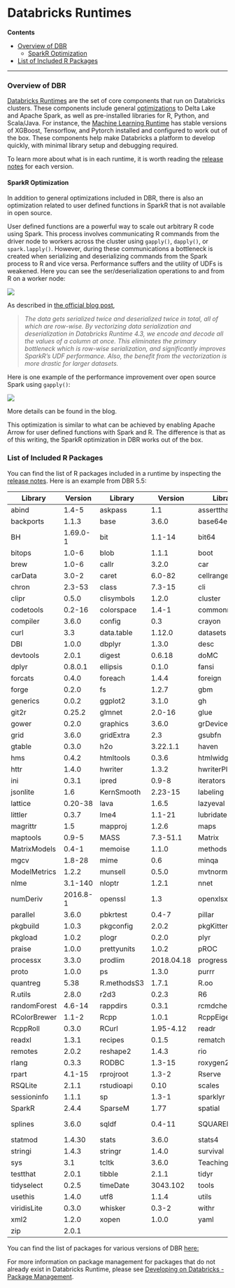 # Databricks Runtimes

**Contents**
* [Overview of DBR](#overview-of-dbr)
  * [SparkR Optimization](#sparkr-optimization)
* [List of Included R Packages](#list-of-included-r-packages)
___

### Overview of DBR
[Databricks Runtimes](https://docs.databricks.com/runtime/index.html#databricks-runtimes) are the set of core components that run on Databricks clusters.  These components include general [optimizations](https://docs.databricks.com/delta/optimizations/index.html#optimizations) to Delta Lake and Apache Spark, as well as pre-installed libraries for R, Python, and Scala/Java.  For instance, the [Machine Learning Runtime](https://docs.databricks.com/runtime/mlruntime.html#mlruntime) has stable versions of XGBoost, Tensorflow, and Pytorch installed and configured to work out of the box.  These components help make Databricks a platform to develop quickly, with minimal library setup and debugging required. 

To learn more about what is in each runtime, it is worth reading the [release notes](https://docs.databricks.com/release-notes/runtime/supported.html#release-notes) for each version.  

#### SparkR Optimization
In addition to general optimizations included in DBR, there is also an optimization related to user defined functions in SparkR that is not available in open source.  

User defined functions are a powerful way to scale out arbitrary R code using Spark.  This process involves communicating R commands from the driver node to workers across the cluster using `gapply()`, `dapply()`, or `spark.lapply()`.  However, during these communications a bottleneck is created when serializing and deserializing commands from the Spark process to R and vice versa.  Performance suffers and the utility of UDFs is weakened.  Here you can see the ser/deserialization operations to and from R on a worker node:

<img src="https://databricks.com/wp-content/uploads/2018/08/image1-2.png">

As described in [the official blog post](https://databricks.com/blog/2018/08/15/100x-faster-bridge-between-spark-and-r-with-user-defined-functions-on-databricks.html), 

> _The data gets serialized twice and deserialized twice in total, all of which are row-wise.  By vectorizing data serialization and deserialization in Databricks Runtime 4.3, we encode and decode all the values of a column at once. This eliminates the primary bottleneck which is row-wise serialization, and significantly improves SparkR’s UDF performance. Also, the benefit from the vectorization is more drastic for larger datasets._

Here is one example of the performance improvement over open source Spark using `gapply()`:

<img src="https://databricks.com/wp-content/uploads/2018/08/image4-2.png">

More details can be found in the blog.

This optimization is similar to what can be achieved by enabling Apache Arrow for user defined functions with Spark and R.  The difference is that as of this writing, the SparkR optimization in DBR works out of the box. 

### List of Included R Packages

You can find the list of R packages included in a runtime by inspecting the [release notes](https://docs.databricks.com/release-notes/runtime/6.0.html#rlibraries60).  Here is an example from DBR 5.5:

| Library      | Version  | Library     | Version    | Library       | Version   |
|--------------|----------|-------------|------------|---------------|-----------|
| abind        | 1.4-5    | askpass     | 1.1        | assertthat    | 0.2.1     |
| backports    | 1.1.3    | base        | 3.6.0      | base64enc     | 0.1-3     |
| BH           | 1.69.0-1 | bit         | 1.1-14     | bit64         | 0.9-7     |
| bitops       | 1.0-6    | blob        | 1.1.1      | boot          | 1.3-20    |
| brew         | 1.0-6    | callr       | 3.2.0      | car           | 3.0-2     |
| carData      | 3.0-2    | caret       | 6.0-82     | cellranger    | 1.1.0     |
| chron        | 2.3-53   | class       | 7.3-15     | cli           | 1.1.0     |
| clipr        | 0.5.0    | clisymbols  | 1.2.0      | cluster       | 2.0.8     |
| codetools    | 0.2-16   | colorspace  | 1.4-1      | commonmark    | 1.7       |
| compiler     | 3.6.0    | config      | 0.3        | crayon        | 1.3.4     |
| curl         | 3.3      | data.table  | 1.12.0     | datasets      | 3.6.0     |
| DBI          | 1.0.0    | dbplyr      | 1.3.0      | desc          | 1.2.0     |
| devtools     | 2.0.1    | digest      | 0.6.18     | doMC          | 1.3.5     |
| dplyr        | 0.8.0.1  | ellipsis    | 0.1.0      | fansi         | 0.4.0     |
| forcats      | 0.4.0    | foreach     | 1.4.4      | foreign       | 0.8-71    |
| forge        | 0.2.0    | fs          | 1.2.7      | gbm           | 2.1.5     |
| generics     | 0.0.2    | ggplot2     | 3.1.0      | gh            | 1.0.1     |
| git2r        | 0.25.2   | glmnet      | 2.0-16     | glue          | 1.3.1     |
| gower        | 0.2.0    | graphics    | 3.6.0      | grDevices     | 3.6.0     |
| grid         | 3.6.0    | gridExtra   | 2.3        | gsubfn        | 0.7       |
| gtable       | 0.3.0    | h2o         | 3.22.1.1   | haven         | 2.1.0     |
| hms          | 0.4.2    | htmltools   | 0.3.6      | htmlwidgets   | 1.3       |
| httr         | 1.4.0    | hwriter     | 1.3.2      | hwriterPlus   | 1.0-3     |
| ini          | 0.3.1    | ipred       | 0.9-8      | iterators     | 1.0.10    |
| jsonlite     | 1.6      | KernSmooth  | 2.23-15    | labeling      | 0.3       |
| lattice      | 0.20-38  | lava        | 1.6.5      | lazyeval      | 0.2.2     |
| littler      | 0.3.7    | lme4        | 1.1-21     | lubridate     | 1.7.4     |
| magrittr     | 1.5      | mapproj     | 1.2.6      | maps          | 3.3.0     |
| maptools     | 0.9-5    | MASS        | 7.3-51.1   | Matrix        | 1.2-17    |
| MatrixModels | 0.4-1    | memoise     | 1.1.0      | methods       | 3.6.0     |
| mgcv         | 1.8-28   | mime        | 0.6        | minqa         | 1.2.4     |
| ModelMetrics | 1.2.2    | munsell     | 0.5.0      | mvtnorm       | 1.0-10    |
| nlme         | 3.1-140  | nloptr      | 1.2.1      | nnet          | 7.3-12    |
| numDeriv     | 2016.8-1 | openssl     | 1.3        | openxlsx      | 4.1.0     |
| parallel     | 3.6.0    | pbkrtest    | 0.4-7      | pillar        | 1.3.1     |
| pkgbuild     | 1.0.3    | pkgconfig   | 2.0.2      | pkgKitten     | 0.1.4     |
| pkgload      | 1.0.2    | plogr       | 0.2.0      | plyr          | 1.8.4     |
| praise       | 1.0.0    | prettyunits | 1.0.2      | pROC          | 1.14.0    |
| processx     | 3.3.0    | prodlim     | 2018.04.18 | progress      | 1.2.0     |
| proto        | 1.0.0    | ps          | 1.3.0      | purrr         | 0.3.2     |
| quantreg     | 5.38     | R.methodsS3 | 1.7.1      | R.oo          | 1.22.0    |
| R.utils      | 2.8.0    | r2d3        | 0.2.3      | R6            | 2.4.0     |
| randomForest | 4.6-14   | rappdirs    | 0.3.1      | rcmdcheck     | 1.3.2     |
| RColorBrewer | 1.1-2    | Rcpp        | 1.0.1      | RcppEigen     | 0.3.3.5.0 |
| RcppRoll     | 0.3.0    | RCurl       | 1.95-4.12  | readr         | 1.3.1     |
| readxl       | 1.3.1    | recipes     | 0.1.5      | rematch       | 1.0.1     |
| remotes      | 2.0.2    | reshape2    | 1.4.3      | rio           | 0.5.16    |
| rlang        | 0.3.3    | RODBC       | 1.3-15     | roxygen2      | 6.1.1     |
| rpart        | 4.1-15   | rprojroot   | 1.3-2      | Rserve        | 1.8-6     |
| RSQLite      | 2.1.1    | rstudioapi  | 0.10       | scales        | 1.0.0     |
| sessioninfo  | 1.1.1    | sp          | 1.3-1      | sparklyr      | 1.0.0     |
| SparkR       | 2.4.4    | SparseM     | 1.77       | spatial       | 7.3-11    |
| splines      | 3.6.0    | sqldf       | 0.4-11     | SQUAREM       | 2017.10-1 |
| statmod      | 1.4.30   | stats       | 3.6.0      | stats4        | 3.6.0     |
| stringi      | 1.4.3    | stringr     | 1.4.0      | survival      | 2.43-3    |
| sys          | 3.1      | tcltk       | 3.6.0      | TeachingDemos | 2.10      |
| testthat     | 2.0.1    | tibble      | 2.1.1      | tidyr         | 0.8.3     |
| tidyselect   | 0.2.5    | timeDate    | 3043.102   | tools         | 3.6.0     |
| usethis      | 1.4.0    | utf8        | 1.1.4      | utils         | 3.6.0     |
| viridisLite  | 0.3.0    | whisker     | 0.3-2      | withr         | 2.1.2     |
| xml2         | 1.2.0    | xopen       | 1.0.0      | yaml          | 2.2.0     |
| zip          | 2.0.1    |             |            |               |           |

You can find the list of packages for various versions of DBR [here:]( 
https://docs.databricks.com/release-notes/cluster-images/index.html#releases)

For more information on package management for packages that do not already exist in Databricks Runtime, please see 
[Developing on Databricks - Package Management](https://github.com/marygracemoesta/R-User-Guide/blob/master/Developing_on_Databricks/package_management.md).
